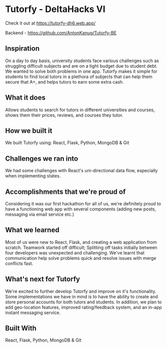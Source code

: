 # Tutorfy - DeltaHacks VI

Check it out at https://tutorfy-dh6.web.app/

Backend - https://github.com/AntonKanug/Tutorfy-BE

## Inspiration
On a day to day basis, university students face various challenges such as struggling difficult subjects and are on a tight budget due to student debt. We wanted to solve both problems in one app. Tutorfy makes it simple for students to find local tutors in a plethora of subjects that can help them secure that A+, and helps tutors to earn some extra cash.

## What it does
Allows students to search for tutors in different universities and courses, shows them their prices, reviews, and courses they tutor.

## How we built it
We built Tutorfy using: React, Flask, Python, MongoDB & Git

## Challenges we ran into
We had some challenges with React's uni-directional data flow, especially when implementing states.

## Accomplishments that we're proud of
Considering it was our first hackathon for all of us, we're definitely proud to have a functioning web app with several components (adding new posts, messaging via email service etc.)

## What we learned
Most of us were new to React, Flask, and creating a web application from scratch. Teamwork started off difficult; Splitting off tasks initially between four developers was unexpected and challenging. We've learnt that communication help solve problems quick and resolve issues with merge conflicts fast.

## What's next for Tutorfy
We're excited to further develop Tutorfy and improve on it's functionality. Some implementations we have in mind is to have the ability to create and store personal accounts for both tutors and students. In addition, we plan to add geo-location features, improved rating/feedback system, and an in-app instant messaging service.

## Built With
React, Flask, Python, MongoDB & Git

